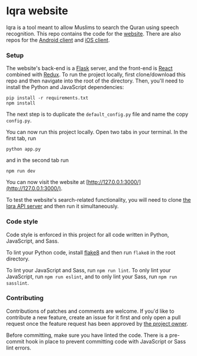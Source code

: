 # Iqra website

Iqra is a tool meant to allow Muslims to search the Quran using speech recognition. This repo contains the code for the [website](https://iqraapp.com). There are also repos for the [Android client](https://github.com/Crescent-Labs/iqra-android) and [iOS client](https://github.com/Crescent-Labs/iqra-ios).

### Setup

The website's back-end is a [Flask](http://flask.pocoo.org/) server, and the front-end is [React](https://facebook.github.io/react/) combined with [Redux](http://redux.js.org/). To run the project locally, first clone/download this repo and then navigate into the root of the directory. Then, you'll need to install the Python and JavaScript dependencies:

```
pip install -r requirements.txt
npm install
```

The next step is to duplicate the `default_config.py` file and name the copy `config.py`.

You can now run this project locally. Open two tabs in your terminal. In the first tab, run

```
python app.py
```

and in the second tab run

```
npm run dev
```

You can now visit the website at [http://127.0.0.1:3000/](http://127.0.0.1:3000/).

To test the website's search-related functionality, you will need to clone [the Iqra API server](https://github.com/Crescent-Labs/iqra-api) and then run it simultaneously.

### Code style

Code style is enforced in this project for all code written in Python, JavaScript, and Sass.

To lint your Python code, install [flake8](https://pypi.python.org/pypi/flake8) and then run `flake8` in the root directory.

To lint your JavaScript and Sass, run `npm run lint`. To only lint your JavaScript, run `npm run eslint`, and to only lint your Sass, run `npm run sasslint`.

### Contributing

Contributions of patches and comments are welcome. If you'd like to contribute a new feature, create an issue for it first and only open a pull request once the feature request has been approved by [the project owner](https://github.com/mmmoussa).

Before committing, make sure you have linted the code. There is a pre-commit hook in place to prevent committing code with JavaScript or Sass lint errors.

